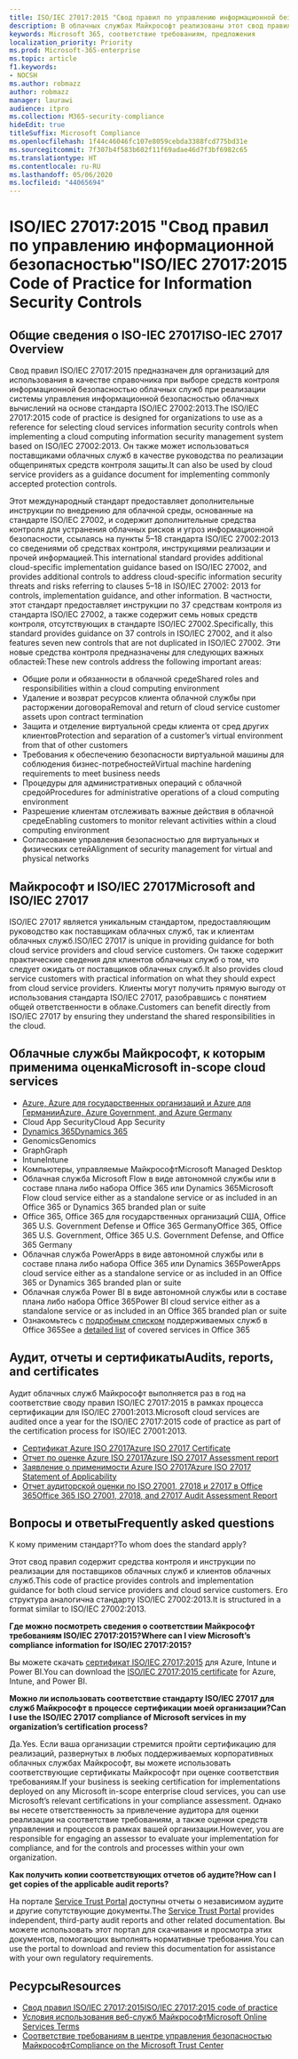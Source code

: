 ```yaml
---
title: ISO/IEC 27017:2015 "Свод правил по управлению информационной безопасностью"
description: В облачных службах Майкрософт реализованы этот свод правил по управлению информационной безопасностью.
keywords: Microsoft 365, соответствие требованиям, предложения
localization_priority: Priority
ms.prod: Microsoft-365-enterprise
ms.topic: article
f1.keywords:
- NOCSH
ms.author: robmazz
author: robmazz
manager: laurawi
audience: itpro
ms.collection: M365-security-compliance
hideEdit: true
titleSuffix: Microsoft Compliance
ms.openlocfilehash: 1f44c46046fc107e8059cebda3388fcd775bd31e
ms.sourcegitcommit: 7f307b4f583b602f11f69adae46d7f3bf6982c65
ms.translationtype: HT
ms.contentlocale: ru-RU
ms.lasthandoff: 05/06/2020
ms.locfileid: "44065694"
---
```

# <a name="isoiec-270172015-code-of-practice-for-information-security-controls"></a><span data-ttu-id="7e382-104">ISO/IEC 27017:2015 "Свод правил по управлению информационной безопасностью"</span><span class="sxs-lookup"><span data-stu-id="7e382-104">ISO/IEC 27017:2015 Code of Practice for Information Security Controls</span></span>

## <a name="iso-iec-27017-overview"></a><span data-ttu-id="7e382-105">Общие сведения о ISO-IEC 27017</span><span class="sxs-lookup"><span data-stu-id="7e382-105">ISO-IEC 27017 Overview</span></span>

<span data-ttu-id="7e382-106">Свод правил ISO/IEC 27017:2015 предназначен для организаций для использования в качестве справочника при выборе средств контроля информационной безопасностью облачных служб при реализации системы управления информационной безопасностью облачных вычислений на основе стандарта ISO/IEC 27002:2013.</span><span class="sxs-lookup"><span data-stu-id="7e382-106">The ISO/IEC 27017:2015 code of practice is designed for organizations to use as a reference for selecting cloud services information security controls when implementing a cloud computing information security management system based on ISO/IEC 27002:2013.</span></span> <span data-ttu-id="7e382-107">Он также может использоваться поставщиками облачных служб в качестве руководства по реализации общепринятых средств контроля защиты.</span><span class="sxs-lookup"><span data-stu-id="7e382-107">It can also be used by cloud service providers as a guidance document for implementing commonly accepted protection controls.</span></span>

<span data-ttu-id="7e382-108">Этот международный стандарт предоставляет дополнительные инструкции по внедрению для облачной среды, основанные на стандарте ISO/IEC 27002, и содержит дополнительные средства контроля для устранения облачных рисков и угроз информационной безопасности, ссылаясь на пункты 5–18 стандарта ISO/IEC 27002:2013 со сведениями об средствах контроля, инструкциями реализации и прочей информацией.</span><span class="sxs-lookup"><span data-stu-id="7e382-108">This international standard provides additional cloud-specific implementation guidance based on ISO/IEC 27002, and provides additional controls to address cloud-specific information security threats and risks referring to clauses 5–18 in ISO/IEC 27002: 2013 for controls, implementation guidance, and other information.</span></span> <span data-ttu-id="7e382-109">В частности, этот стандарт предоставляет инструкции по 37 средствам контроля из стандарта ISO/IEC 27002, а также содержит семь новых средств контроля, отсутствующих в стандарте ISO/IEC 27002.</span><span class="sxs-lookup"><span data-stu-id="7e382-109">Specifically, this standard provides guidance on 37 controls in ISO/IEC 27002, and it also features seven new controls that are not duplicated in ISO/IEC 27002.</span></span> <span data-ttu-id="7e382-110">Эти новые средства контроля предназначены для следующих важных областей:</span><span class="sxs-lookup"><span data-stu-id="7e382-110">These new controls address the following important areas:</span></span>

- <span data-ttu-id="7e382-111">Общие роли и обязанности в облачной среде</span><span class="sxs-lookup"><span data-stu-id="7e382-111">Shared roles and responsibilities within a cloud computing environment</span></span>
- <span data-ttu-id="7e382-112">Удаление и возврат ресурсов клиента облачной службы при расторжении договора</span><span class="sxs-lookup"><span data-stu-id="7e382-112">Removal and return of cloud service customer assets upon contract termination</span></span>
- <span data-ttu-id="7e382-113">Защита и отделение виртуальной среды клиента от сред других клиентов</span><span class="sxs-lookup"><span data-stu-id="7e382-113">Protection and separation of a customer’s virtual environment from that of other customers</span></span>
- <span data-ttu-id="7e382-114">Требования к обеспечению безопасности виртуальной машины для соблюдения бизнес-потребностей</span><span class="sxs-lookup"><span data-stu-id="7e382-114">Virtual machine hardening requirements to meet business needs</span></span>
- <span data-ttu-id="7e382-115">Процедуры для административных операций с облачной средой</span><span class="sxs-lookup"><span data-stu-id="7e382-115">Procedures for administrative operations of a cloud computing environment</span></span>
- <span data-ttu-id="7e382-116">Разрешение клиентам отслеживать важные действия в облачной среде</span><span class="sxs-lookup"><span data-stu-id="7e382-116">Enabling customers to monitor relevant activities within a cloud computing environment</span></span>
- <span data-ttu-id="7e382-117">Согласование управления безопасностью для виртуальных и физических сетей</span><span class="sxs-lookup"><span data-stu-id="7e382-117">Alignment of security management for virtual and physical networks</span></span>

## <a name="microsoft-and-isoiec-27017"></a><span data-ttu-id="7e382-118">Майкрософт и ISO/IEC 27017</span><span class="sxs-lookup"><span data-stu-id="7e382-118">Microsoft and ISO/IEC 27017</span></span>

<span data-ttu-id="7e382-119">ISO/IEC 27017 является уникальным стандартом, предоставляющим руководство как поставщикам облачных служб, так и клиентам облачных служб.</span><span class="sxs-lookup"><span data-stu-id="7e382-119">ISO/IEC 27017 is unique in providing guidance for both cloud service providers and cloud service customers.</span></span> <span data-ttu-id="7e382-120">Он также содержит практические сведения для клиентов облачных служб о том, что следует ожидать от поставщиков облачных служб.</span><span class="sxs-lookup"><span data-stu-id="7e382-120">It also provides cloud service customers with practical information on what they should expect from cloud service providers.</span></span> <span data-ttu-id="7e382-121">Клиенты могут получить прямую выгоду от использования стандарта ISO/IEC 27017, разобравшись с понятием общей ответственности в облаке.</span><span class="sxs-lookup"><span data-stu-id="7e382-121">Customers can benefit directly from ISO/IEC 27017 by ensuring they understand the shared responsibilities in the cloud.</span></span>

## <a name="microsoft-in-scope-cloud-services"></a><span data-ttu-id="7e382-122">Облачные службы Майкрософт, к которым применима оценка</span><span class="sxs-lookup"><span data-stu-id="7e382-122">Microsoft in-scope cloud services</span></span>

- [<span data-ttu-id="7e382-123">Azure, Azure для государственных организаций и Azure для Германии</span><span class="sxs-lookup"><span data-stu-id="7e382-123">Azure, Azure Government, and Azure Germany</span></span>](https://aka.ms/AzureCompliance)
- <span data-ttu-id="7e382-124">Cloud App Security</span><span class="sxs-lookup"><span data-stu-id="7e382-124">Cloud App Security</span></span>
- [<span data-ttu-id="7e382-125">Dynamics 365</span><span class="sxs-lookup"><span data-stu-id="7e382-125">Dynamics 365</span></span>](https://aka.ms/d365-compliance-list)
- <span data-ttu-id="7e382-126">Genomics</span><span class="sxs-lookup"><span data-stu-id="7e382-126">Genomics</span></span>
- <span data-ttu-id="7e382-127">Graph</span><span class="sxs-lookup"><span data-stu-id="7e382-127">Graph</span></span>
- <span data-ttu-id="7e382-128">Intune</span><span class="sxs-lookup"><span data-stu-id="7e382-128">Intune</span></span>
- <span data-ttu-id="7e382-129">Компьютеры, управляемые Майкрософт</span><span class="sxs-lookup"><span data-stu-id="7e382-129">Microsoft Managed Desktop</span></span>
- <span data-ttu-id="7e382-130">Облачная служба Microsoft Flow в виде автономной службы или в составе плана либо набора Office 365 или Dynamics 365</span><span class="sxs-lookup"><span data-stu-id="7e382-130">Microsoft Flow cloud service either as a standalone service or as included in an Office 365 or Dynamics 365 branded plan or suite</span></span>
- <span data-ttu-id="7e382-131">Office 365, Office 365 для государственных организаций США, Office 365 U.S. Government Defense и Office 365 Germany</span><span class="sxs-lookup"><span data-stu-id="7e382-131">Office 365, Office 365 U.S. Government, Office 365 U.S. Government Defense, and Office 365 Germany</span></span>
- <span data-ttu-id="7e382-132">Облачная служба PowerApps в виде автономной службы или в составе плана либо набора Office 365 или Dynamics 365</span><span class="sxs-lookup"><span data-stu-id="7e382-132">PowerApps cloud service either as a standalone service or as included in an Office 365 or Dynamics 365 branded plan or suite</span></span>
- <span data-ttu-id="7e382-133">Облачная служба Power BI в виде автономной службы или в составе плана либо набора Office 365</span><span class="sxs-lookup"><span data-stu-id="7e382-133">Power BI cloud service either as a standalone service or as included in an Office 365 branded plan or suite</span></span>
- <span data-ttu-id="7e382-134">Ознакомьтесь с [подробным списком](https://go.microsoft.com/fwlink/p/?linkid=2077751) поддерживаемых служб в Office 365</span><span class="sxs-lookup"><span data-stu-id="7e382-134">See a [detailed list](https://go.microsoft.com/fwlink/p/?linkid=2077751) of covered services in Office 365</span></span>

## <a name="audits-reports-and-certificates"></a><span data-ttu-id="7e382-135">Аудит, отчеты и сертификаты</span><span class="sxs-lookup"><span data-stu-id="7e382-135">Audits, reports, and certificates</span></span>

<span data-ttu-id="7e382-136">Аудит облачных служб Майкрософт выполняется раз в год на соответствие своду правил ISO/IEC 27017:2015 в рамках процесса сертификации для ISO/IEC 27001:2013.</span><span class="sxs-lookup"><span data-stu-id="7e382-136">Microsoft cloud services are audited once a year for the ISO/IEC 27017:2015 code of practice as part of the certification process for ISO/IEC 27001:2013.</span></span>

- [<span data-ttu-id="7e382-137">Сертификат Azure ISO 27017</span><span class="sxs-lookup"><span data-stu-id="7e382-137">Azure ISO 27017 Certificate</span></span>](https://go.microsoft.com/fwlink/p/?linkid=2078005)
- [<span data-ttu-id="7e382-138">Отчет по оценке Azure ISO 27017</span><span class="sxs-lookup"><span data-stu-id="7e382-138">Azure ISO 27017 Assessment report</span></span>](https://go.microsoft.com/fwlink/p/?linkid=2078010)
- [<span data-ttu-id="7e382-139">Заявление о применимости Azure ISO 27017</span><span class="sxs-lookup"><span data-stu-id="7e382-139">Azure ISO 27017 Statement of Applicability</span></span>](https://aka.ms/azureiso27017StatementofApplicability)
- [<span data-ttu-id="7e382-140">Отчет аудиторской оценки по ISO 27001, 27018 и 27017 в Office 365</span><span class="sxs-lookup"><span data-stu-id="7e382-140">Office 365 ISO 27001, 27018, and 27017 Audit Assessment Report</span></span>](https://aka.ms/o365isoreport)

## <a name="frequently-asked-questions"></a><span data-ttu-id="7e382-141">Вопросы и ответы</span><span class="sxs-lookup"><span data-stu-id="7e382-141">Frequently asked questions</span></span>

<span data-ttu-id="7e382-142">К кому применим стандарт?</span><span class="sxs-lookup"><span data-stu-id="7e382-142">To whom does the standard apply?</span></span>

<span data-ttu-id="7e382-143">Этот свод правил содержит средства контроля и инструкции по реализации для поставщиков облачных служб и клиентов облачных служб.</span><span class="sxs-lookup"><span data-stu-id="7e382-143">This code of practice provides controls and implementation guidance for both cloud service providers and cloud service customers.</span></span> <span data-ttu-id="7e382-144">Его структура аналогична стандарту ISO/IEC 27002:2013.</span><span class="sxs-lookup"><span data-stu-id="7e382-144">It is structured in a format similar to ISO/IEC 27002:2013.</span></span>

<span data-ttu-id="7e382-145">**Где можно посмотреть сведения о соответствии Майкрософт требованиям ISO/IEC 27017:2015?**</span><span class="sxs-lookup"><span data-stu-id="7e382-145">**Where can I view Microsoft’s compliance information for ISO/IEC 27017:2015?**</span></span>

<span data-ttu-id="7e382-146">Вы можете скачать [сертификат ISO/IEC 27017:2015](https://aka.ms/azureiso27017) для Azure, Intune и Power BI.</span><span class="sxs-lookup"><span data-stu-id="7e382-146">You can download the [ISO/IEC 27017:2015 certificate](https://aka.ms/azureiso27017) for Azure, Intune, and Power BI.</span></span>

<span data-ttu-id="7e382-147">**Можно ли использовать соответствие стандарту ISO/IEC 27017 для служб Майкрософт в процессе сертификации моей организации?**</span><span class="sxs-lookup"><span data-stu-id="7e382-147">**Can I use the ISO/IEC 27017 compliance of Microsoft services in my organization’s certification process?**</span></span>

<span data-ttu-id="7e382-148">Да.</span><span class="sxs-lookup"><span data-stu-id="7e382-148">Yes.</span></span> <span data-ttu-id="7e382-149">Если ваша организации стремится пройти сертификацию для реализаций, развернутых в любых поддерживаемых корпоративных облачных службах Майкрософт, вы можете использовать соответствующие сертификаты Майкрософт при оценке соответствия требованиям.</span><span class="sxs-lookup"><span data-stu-id="7e382-149">If your business is seeking certification for implementations deployed on any Microsoft in-scope enterprise cloud services, you can use Microsoft’s relevant certifications in your compliance assessment.</span></span> <span data-ttu-id="7e382-150">Однако вы несете ответственность за привлечение аудитора для оценки реализации на соответствие требованиям, а также оценки средств управления и процессов в рамках вашей организации.</span><span class="sxs-lookup"><span data-stu-id="7e382-150">However, you are responsible for engaging an assessor to evaluate your implementation for compliance, and for the controls and processes within your own organization.</span></span>

<span data-ttu-id="7e382-151">**Как получить копии соответствующих отчетов об аудите?**</span><span class="sxs-lookup"><span data-stu-id="7e382-151">**How can I get copies of the applicable audit reports?**</span></span>

<span data-ttu-id="7e382-152">На портале [Service Trust Portal](https://aka.ms/stphelp) доступны отчеты о независимом аудите и другие сопутствующие документы.</span><span class="sxs-lookup"><span data-stu-id="7e382-152">The [Service Trust Portal](https://aka.ms/stphelp) provides independent, third-party audit reports and other related documentation.</span></span> <span data-ttu-id="7e382-153">Вы можете использовать этот портал для скачивания и просмотра этих документов, помогающих выполнять нормативные требования.</span><span class="sxs-lookup"><span data-stu-id="7e382-153">You can use the portal to download and review this documentation for assistance with your own regulatory requirements.</span></span>

## <a name="resources"></a><span data-ttu-id="7e382-154">Ресурсы</span><span class="sxs-lookup"><span data-stu-id="7e382-154">Resources</span></span>

- [<span data-ttu-id="7e382-155">Свод правил ISO/IEC 27017:2015</span><span class="sxs-lookup"><span data-stu-id="7e382-155">ISO/IEC 27017:2015 code of practice</span></span>](https://www.iso.org/iso/iso_catalogue/catalogue_tc/catalogue_detail.htm?csnumber=43757)
- [<span data-ttu-id="7e382-156">Условия использования веб-служб Майкрософт</span><span class="sxs-lookup"><span data-stu-id="7e382-156">Microsoft Online Services Terms</span></span>](https://aka.ms/Online-Services-Terms)
- [<span data-ttu-id="7e382-157">Соответствие требованиям в центре управления безопасностью Майкрософт</span><span class="sxs-lookup"><span data-stu-id="7e382-157">Compliance on the Microsoft Trust Center</span></span>](https://www.microsoft.com/trust-center/compliance/compliance-overview)
